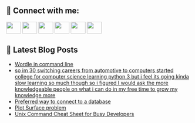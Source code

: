 ## 🔎 Connect with me:
[<img height="32" width="40" src="https://cdn.jsdelivr.net/npm/simple-icons@v5/icons/telegram.svg" />](https://t.me/bullbesh)
[<img height="32" width="40" src="https://cdn.jsdelivr.net/npm/simple-icons@v5/icons/vk.svg" />](https://vk.com/bullbesh)
[<img height="32" width="40" src="https://cdn.jsdelivr.net/npm/simple-icons@v5/icons/twitter.svg" />](https://twitter.com/bullbesh1)
[<img height="32" width="40" src="https://cdn.jsdelivr.net/npm/simple-icons@v5/icons/instagram.svg" />](https://www.instagram.com/bullbesh)
[<img height="32" width="40" src="https://cdn.jsdelivr.net/npm/simple-icons@v5/icons/reddit.svg" />](https://www.reddit.com/user/bullbesh)
[<img height="32" width="40" src="https://cdn.jsdelivr.net/npm/simple-icons@v5/icons/youtube.svg" />](https://www.youtube.com/channel/UCtfjRs6uzgq5mfm8S06WTcg)

## 📕 Latest Blog Posts
<!-- BLOG-POST-LIST:START -->
- [Wordle in command line](https://www.reddit.com/r/Python/comments/tz8uhj/wordle_in_command_line/)
- [so im 30 switching careers from automotive to computers started college for computer science learning python 3 but i feel its going kinda slow learning so much though so i figured I would ask the more knowledgeable people on what i can do in my free time to grow my knowledge more](https://www.reddit.com/r/Python/comments/tz7tcm/so_im_30_switching_careers_from_automotive_to/)
- [Preferred way to connect to a database](https://www.reddit.com/r/Python/comments/tz7aj5/preferred_way_to_connect_to_a_database/)
- [Plot Surface problem](https://www.reddit.com/r/Python/comments/tz6ysh/plot_surface_problem/)
- [Unix Command Cheat Sheet for Busy Developers](https://www.reddit.com/r/Python/comments/tz62m7/unix_command_cheat_sheet_for_busy_developers/)
<!-- BLOG-POST-LIST:END -->
